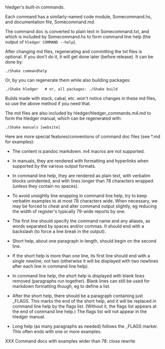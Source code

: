 hledger's built-in commands.

Each command has a similarly-named code module, Somecommand.hs, and
documentation file, Somecommand.md.

The command doc is converted to plain text in Somecommand.txt, and
which is included by Somecommand.hs to form command line help (the
output of `hledger COMMAND --help`).

After changing md files, regenerating and committing the txt files is
optional. If you don't do it, it will get done later (before release).
It can be done by:

    ./Shake commandhelp

Or, by you can regenerate them while also building packages:

    ./Shake hledger   # or, all packages: ./Shake build

Builds made with stack, cabal, etc. won't notice changes in these md
files, so use the above method if you need that.

The md files are also included by hledger/hledger_commands.m4.md to
form the hledger manual, which can be regenerated with:

    ./Shake manuals [website]

Here are more special features/conventions of command doc files (see
*.md for examples):

- The content is pandoc markdown. m4 macros are not supported.

- In manuals, they are rendered with formatting and hyperlinks when
  supported by the various output formats.

- In command line help, they are rendered as plain text, with verbatim
  blocks unindented, and with lines longer than 78 characters wrapped
  (unless they contain no spaces).

- To avoid unsightly line wrapping in command line help, try to keep
  verbatim examples to at most 78 characters wide. When necessary, we
  may be forced to cheat and alter command output slightly, eg
  reducing the width of register's typically 79-wide reports by one.

- The first line should specify the command name and any aliases, as
  words separated by spaces and/or commas. It should end with a
  backslash (to force a line break in the output).

- Short help, about one paragraph in length, should begin on the
  second line.

- If the short help is more than one line, its first line should end
  with a single newline, not two (otherwise it will be displayed with
  two newlines after each line in command line help).

- In command line help, the short help is displayed with blank lines
  removed (paragraphs run together). Blank lines can still be used for
  markdown formatting though, eg to define a list.

- After the short help, there should be a paragraph containing just
  _FLAGS. This marks the end of the short help, and it will be
  replaced in command line help by the flags list. (Without it, the
  flags list appears at the end of command line help.) The flags list
  will not appear in the hledger manual.

- Long help (as many paragraphs as needed) follows the _FLAGS marker.
  This often ends with one or more examples.


XXX Command docs with examples wider than 78:
close
rewrite

